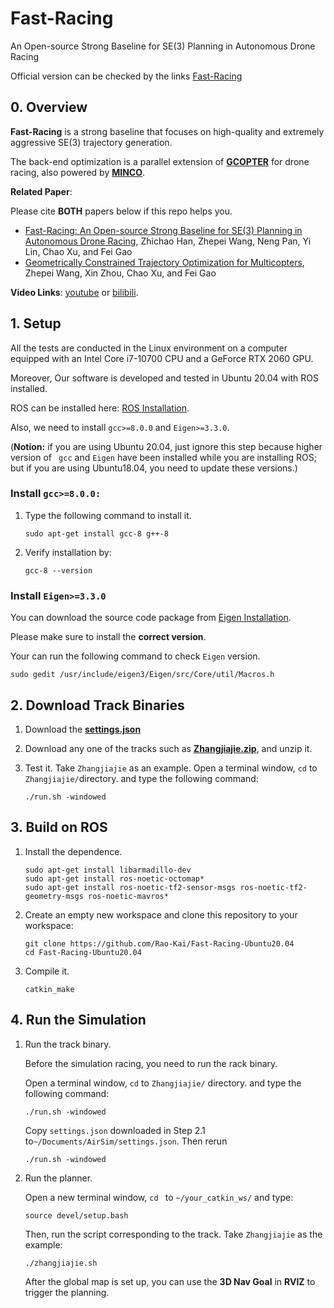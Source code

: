 # Fast-Racing

An Open-source Strong Baseline for SE(3) Planning in Autonomous Drone Racing

Official version can be checked by the links [Fast-Racing](https://github.com/ZJU-FAST-Lab/Fast-Racing)

## 0. Overview
**Fast-Racing** is a strong baseline that focuses on high-quality and extremely aggressive SE(3) trajectory generation. 

The back-end optimization is a parallel extension of [__GCOPTER__](https://github.com/ZJU-FAST-Lab/GCOPTER) for drone racing, also powered by [__MINCO__](https://arxiv.org/pdf/2103.00190.pdf).

**Related Paper**: 

Please cite __BOTH__ papers below if this repo helps you.

- [Fast-Racing: An Open-source Strong Baseline for SE(3) Planning in Autonomous Drone Racing](https://arxiv.org/abs/2105.10276), Zhichao Han, Zhepei Wang, Neng Pan, Yi Lin, Chao Xu, and Fei Gao
- [Geometrically Constrained Trajectory Optimization for Multicopters](https://arxiv.org/abs/2103.00190), Zhepei Wang, Xin Zhou, Chao Xu, and Fei Gao

**Video Links**: [youtube](https://www.youtube.com/watch?v=kjSU2vXCXXg) or [bilibili](https://www.bilibili.com/video/BV1sq4y1779e/).

## 1. Setup
All the tests are conducted in the Linux environment on a computer equipped with an Intel Core i7-10700 CPU and a GeForce RTX 2060 GPU.

Moreover, Our software is developed and tested in Ubuntu 20.04 with ROS installed.

ROS can be installed here: [ROS Installation](http://wiki.ros.org/ROS/Installation).

Also,  we need to install `gcc>=8.0.0` and `Eigen>=3.3.0`.

(**Notion:** if you are using Ubuntu 20.04, just ignore this step because higher version of  ` gcc` and `Eigen` have been installed while you are installing ROS; but if you are using Ubuntu18.04, you need to update these versions.)

### Install `gcc>=8.0.0:`

 1. Type the following command to install it.

    ```
    sudo apt-get install gcc-8 g++-8
    ```

 2. Verify installation by:

    ```
    gcc-8 --version
    ```

### Install `Eigen>=3.3.0`

You can download the source code package from [Eigen Installation](https://eigen.tuxfamily.org/index.php?title=Main_Page).

Please make sure to install the **correct version**.

Your can run the following command to check `Eigen` version.

```
sudo gedit /usr/include/eigen3/Eigen/src/Core/util/Macros.h
```

## 2. Download Track Binaries

1. Download the [**settings.json**](https://github.com/ZJU-FAST-Lab/Fast-Racing/releases/tag/v1.0) 

2. Download any one of the tracks such as [**Zhangjiajie.zip**](https://github.com/ZJU-FAST-Lab/Fast-Racing/releases/tag/v1.0), and unzip it.

3. Test it. Take `Zhangjiajie` as an example. Open a terminal window, `cd` to `Zhangjiajie/`directory. and type the following command:

   ```
   ./run.sh -windowed
   ```

## 3. Build on ROS

1. Install the dependence.

   ```
   sudo apt-get install libarmadillo-dev
   sudo apt-get install ros-noetic-octomap*
   sudo apt-get install ros-noetic-tf2-sensor-msgs ros-noetic-tf2-geometry-msgs ros-noetic-mavros*
   ```

2. Create an empty new workspace and clone this repository to your workspace: 

   ```
   git clone https://github.com/Rao-Kai/Fast-Racing-Ubuntu20.04
   cd Fast-Racing-Ubuntu20.04
   ```

3. Compile it.

   ```
   catkin_make
   ```

## 4. Run the Simulation

 1. Run the track binary.

    Before the simulation racing, you need to run the rack binary.

    Open a terminal window, `cd` to `Zhangjiajie/` directory. and type the following command:

    ```
    ./run.sh -windowed
    ```
    
    Copy `settings.json` downloaded in Step 2.1 to`~/Documents/AirSim/settings.json`. Then rerun

    ```
    ./run.sh -windowed
    ```

3. Run the planner.

    Open a new terminal window, `cd ` to `~/your_catkin_ws/` and type:

    ```
    source devel/setup.bash
    ```

    Then, run the script corresponding to the track. Take `Zhangjiajie` as the example:

    ```
    ./zhangjiajie.sh 
    ```

    After the global map is set up, you can use the **3D Nav Goal** in **RVIZ** to trigger the planning.

